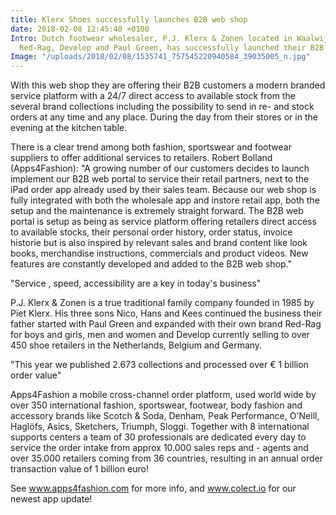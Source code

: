 ```yaml
---
title: Klerx Shoes successfully launches B2B web shop
date: 2018-02-08 12:45:40 +0100
Intro: Dutch footwear wholesaler, P.J. Klerx & Zonen located in Waalwijk, known from
  Red-Rag, Develop and Paul Green, has successfully launched their B2B web shop.
Image: "/uploads/2018/02/08/1535741_757545220940584_39035005_n.jpg"
---
```


With this web shop they are offering their B2B customers a modern branded service platform with a 24/7 direct access to available stock from the several brand collections including the possibility to send in re- and stock orders at any time and any place. During the day from their stores or in the evening at the kitchen table.

There is a clear trend among both fashion, sportswear and footwear suppliers to offer additional services to retailers. Robert Bolland (Apps4Fashion): "A growing number of our customers decides to launch implement our B2B web portal to service their retail partners, next to the iPad order app already used by their sales team. Because our web shop is fully integrated with both the wholesale app and instore retail app, both the setup and the maintenance is extremely straight forward. The B2B web portal is setup as being as service platform offering retailers direct access to available stocks, their personal order history, order status, invoice historie but is also inspired by relevant sales and brand content like look books, merchandise instructions, commercials and product videos. New features are constantly developed and added to the B2B web shop."

"Service , speed, accessibility are a key in today's business"

P.J. Klerx & Zonen is a true traditional family company founded in 1985 by Piet Klerx. His three sons Nico, Hans and Kees continued the business their father started with Paul Green and expanded with their own brand Red-Rag for boys and girls, men and women and Develop currently selling to over 450 shoe retailers in the Netherlands, Belgium and Germany.

"This year we published 2.673 collections and processed over € 1 billion order value"

Apps4Fashion a mobile cross-channel order platform, used world wide by over 350 international fashion, sportswear, footwear, body fashion and accessory brands like Scotch & Soda, Denham, Peak Performance, O'Neill, Haglöfs, Asics, Sketchers, Triumph, Sloggi. Together with 8 international supports centers a team of 30 professionals are dedicated every day to service the order intake from approx 10.000 sales reps and - agents and over 35.000 retailers coming from 36 countries, resulting in an annual order transaction value of 1 billion euro!

See www.apps4fashion.com for more info, and www.colect.io for our newest app update!